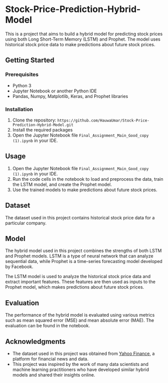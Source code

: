 # Stock-Price-Prediction-Hybrid-Model

This is a project that aims to build a hybrid model for predicting stock prices using both Long Short-Term Memory (LSTM) and Prophet. The model uses historical stock price data to make predictions about future stock prices.

## Getting Started

### Prerequisites

- Python 3
- Jupyter Notebook or another Python IDE
- Pandas, Numpy, Matplotlib, Keras, and Prophet libraries

### Installation

1. Clone the repository: `https://github.com/HauwaUmar/Stock-Price-Prediction-Hybrid-Model.git`
2. Install the required packages
3. Open the Jupyter Notebook file `Final_Assignment_Main_Good_copy (1).ipynb` in your IDE.

## Usage

1. Open the Jupyter Notebook file `Final_Assignment_Main_Good_copy (1).ipynb` in your IDE.
2. Run the code cells in the notebook to load and preprocess the data, train the LSTM model, and create the Prophet model.
3. Use the trained models to make predictions about future stock prices.

## Dataset

The dataset used in this project contains historical stock price data for a particular company.

## Model

The hybrid model used in this project combines the strengths of both LSTM and Prophet models. LSTM is a type of neural network that can analyze sequential data, while Prophet is a time-series forecasting model developed by Facebook.

The LSTM model is used to analyze the historical stock price data and extract important features. These features are then used as inputs to the Prophet model, which makes predictions about future stock prices.

## Evaluation

The performance of the hybrid model is evaluated using various metrics such as mean squared error (MSE) and mean absolute error (MAE). The evaluation can be found in the notebook.


## Acknowledgments

- The dataset used in this project was obtained from [Yahoo Finance](https://finance.yahoo.com/), a platform for financial news and data.
- This project was inspired by the work of many data scientists and machine learning practitioners who have developed similar hybrid models and shared their insights online.
